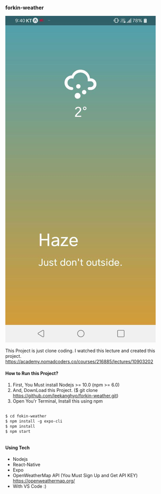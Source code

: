 ### forkin-weather

![ex_screenshot](./img/sample.jpg)

This Project is just clone coding.
I watched this lecture and created this project.
<https://academy.nomadcoders.co/courses/216885/lectures/10903202>

#### How to Run this Project?
1. First, You Must install Nodejs >= 10.0 (npm >= 6.0)
2. And, DownLoad this Project. ($ git clone https://github.com/leekanghyo/forkin-weather.git)
3. Open You'r Terminal, Install this using npm
<pre>
<code>
$ cd fokin-weather
$ npm install -g expo-cli
$ npm install
$ npm start
</code>
</pre>
#### Using Tech
* Nodejs
* React-Native
* Expo
* OpenWeatherMap API (You Must Sign Up and Get API KEY) <https://openweathermap.org/>
* With VS Code :)